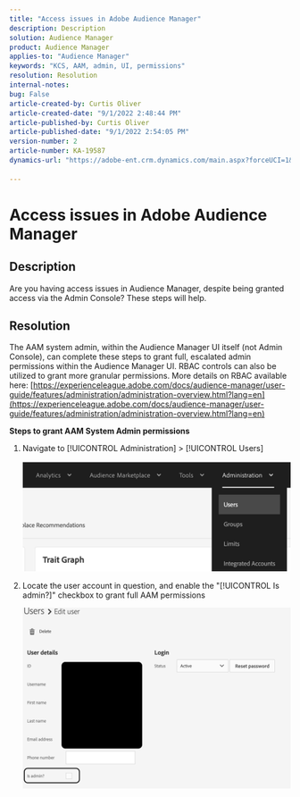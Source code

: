 ```yaml
---
title: "Access issues in Adobe Audience Manager"
description: Description
solution: Audience Manager
product: Audience Manager
applies-to: "Audience Manager"
keywords: "KCS, AAM, admin, UI, permissions"
resolution: Resolution
internal-notes: 
bug: False
article-created-by: Curtis Oliver
article-created-date: "9/1/2022 2:48:44 PM"
article-published-by: Curtis Oliver
article-published-date: "9/1/2022 2:54:05 PM"
version-number: 2
article-number: KA-19587
dynamics-url: "https://adobe-ent.crm.dynamics.com/main.aspx?forceUCI=1&pagetype=entityrecord&etn=knowledgearticle&id=a2da922a-052a-ed11-9db1-0022480868ff"

---
```

# Access issues in Adobe Audience Manager

## Description

Are you having access issues in Audience Manager, despite being granted access via the Admin Console? These steps will help.

## Resolution

The AAM system admin, within the Audience Manager UI itself (not Admin Console), can complete these steps to grant full, escalated admin permissions within the Audience Manager UI. RBAC controls can also be utilized to grant more granular permissions. More details on RBAC available here: [https://experienceleague.adobe.com/docs/audience-manager/user-guide/features/administration/administration-overview.html?lang=en](https://experienceleague.adobe.com/docs/audience-manager/user-guide/features/administration/administration-overview.html?lang=en)

<b>Steps to grant AAM System Admin permissions</b>

1. Navigate to [!UICONTROL Administration] > [!UICONTROL Users]

   ![](assets/0c4ffacf-e9d5-ec11-a7b5-000d3a37750e.png)

1. Locate the user account in question, and enable the "[!UICONTROL Is admin?]" checkbox to grant full AAM permissions

   ![](assets/07c16ce8-e9d5-ec11-a7b5-000d3a37750e.png)
